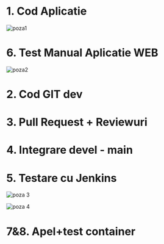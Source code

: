 # 1. Cod Aplicatie             

![poza1](https://github.com/ivchrisp/curs_vcgj_442D_animale/assets/132929269/3bf2a564-fde6-48aa-a2b8-890093da42b7)



# 6. Test Manual Aplicatie WEB    

![poza2](https://github.com/ivchrisp/curs_vcgj_442D_animale/assets/132929269/8a32e2b3-537f-4399-b657-bfea29d2e7dd)



# 2. Cod GIT dev          


# 3. Pull Request + Reviewuri       


# 4. Integrare devel - main       



# 5. Testare cu Jenkins        

![poza 3](https://github.com/ivchrisp/curs_vcgj_442D_animale/assets/132929269/39545a35-3efe-4cdd-a976-a3ecb8f45d51)

![poza 4](https://github.com/ivchrisp/curs_vcgj_442D_animale/assets/132929269/78a9731e-55ed-49f9-8b25-3989bb4a80e5)


# 7&8. Apel+test container      
